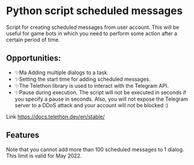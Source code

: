 # Python script scheduled messages 
Script for creating scheduled messages from user account. This will be useful for game bots in which you need to perform some action after a certain period of time.

## Opportunities:
- ✨Ma Adding multiple dialogs to a task.
- ✨Setting the start time for adding scheduled messages.
- ✨The Telethon library is used to interact with the Telegram API.
- ✨Pause during execution. The script will not be executed in seconds if you specify a pause in seconds. Also, you will not expose the Telegram server to a DDoS attack and your account will not be blocked :)

Link https://docs.telethon.dev/en/stable/

## Features
Note that you cannot add more than 100 scheduled messages to 1 dialog. This limit is valid for May 2022.
   
